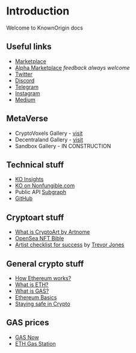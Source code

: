 # Introduction

Welcome to KnownOrigin docs

## Useful links

* [Marketplace](https://knownorigin.io/)
* [Alpha Marketplace](https://alpha.knownorigin.io/) _feedback always welcome_
* [Twitter](https://twitter.com/knownorigin_io)
* [Discord](https://discord.gg/2whPWbq)
* [Telegram](https://t.me/knownorigin_io)
* [Instagram](https://www.instagram.com/knownorigin.io/)
* [Medium](https://medium.com/knownorigin)

## MetaVerse

* CryptoVoxels Gallery - [visit](https://www.cryptovoxels.com/play?coords=NW@212W,2U,178S)
* Decentraland Gallery - [visit](https://play.decentraland.org/?position=58%2C94)
* Sandbox Gallery - IN CONSTRUCTION

## Technical stuff
* [KO Insights](https://insights.knownorigin.io/)
* [KO on Nonfungible.com](https://nonfungible.com/market/history/knownorigin) 
* Public API [Subgraph](https://thegraph.com/explorer/subgraph/knownorigin/known-origin)
* [GitHub](https://github.com/knownorigin)

## Cryptoart stuff

* [What is CryptoArt by Artnome](https://www.artnome.com/news/2018/1/14/what-is-cryptoart?s=03)
* [OpenSea NFT Bible](https://opensea.io/blog/guides/non-fungible-tokens/)
* [Artist checklist for success](https://www.trevorjonesart.com/blog/artist-checklist-for-success) by [Trevor Jones](https://knownorigin.io/trevor-jones)

## General crypto stuff

* [How Ethereum works?](https://ethereum.org/en/learn/)
* [What is ETH?](https://ethereum.org/en/eth/)
* [What is GAS?](https://blockgeeks.com/guides/ethereum-gas/)
* [Ethereum Basics](https://docs.ethhub.io/ethereum-basics/what-is-ethereum/)
* [Staying safe in Crypto](https://support.mycrypto.com/staying-safe)

## GAS prices
* [GAS Now](https://www.gasnow.org/)
* [ETH Gas Station](https://ethgasstation.info/)
